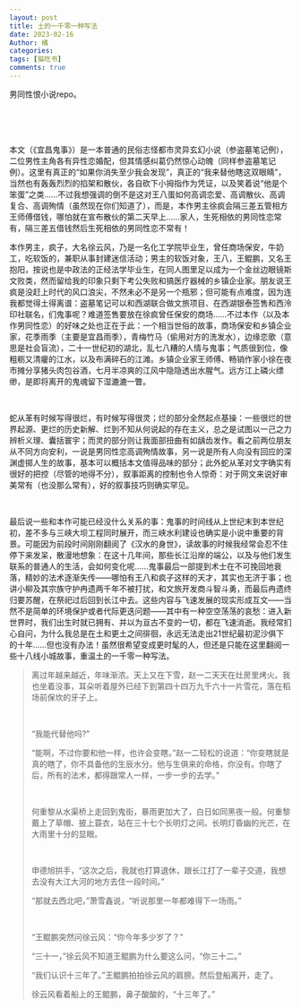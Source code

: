 ```yaml
---
layout: post
title: 土的一千零一种写法
date: 2023-02-16
Author: 橘
categories: 
tags: [猫吃书]
comments: true
---
```

男同性恨小说repo。
<!-- more -->
<br><br><br>

本文（《宜昌鬼事》）是一本普通的民俗志怪都市灵异玄幻小说（参盗墓笔记例），二位男性主角各有异性恋婚配，但其情感纠葛仍然惊心动魄（同样参盗墓笔记例）。这里有真正的“如果你消失至少我会发现”，真正的“我来替他瞎这双眼睛”，当然也有轰轰烈烈的掐架和散伙，各自砍下小拇指作为凭证，以及笑着说“他是个笨蛋”之类……不过我想强调的倒不是这对王八蛋如何高调恋爱、高调散伙、高调复合、高调殉情（虽然现在你们知道了），而是，本作男主徐疯会隔三差五管相方王师傅借钱，哪怕就在宣布散伙的第二天早上……家人，生死相依的男同性恋常有，隔三差五借钱然后生死相依的男同性恋不常有！

本作男主，疯子，大名徐云风，乃是一名化工学院毕业生，曾任商场保安，牛奶工，吃软饭的，兼职从事封建迷信活动；男主的软饭对象，王八，王鲲鹏，又名王抱阳，按说也是中政法的正经法学毕业生，在同人图里足以成为一个金丝边眼镜斯文败类，然而留给我的印象只剩下考公失败和搞医疗器械的乡镇企业家。朋友说王疯是没赶上时代的风口浪尖，不然未必不是另一个瓶邪；但可能有点难度，因为连我都觉得土得离谱：盗墓笔记可以和西湖联合做文旅项目、在西湖银泰签售和西泠印社联名，们鬼事呢？难道签售要放在徐疯曾任保安的商场……不过本作（以及本作男同性恋）的好味之处也正在于此：一个相当世俗的故事，商场保安和乡镇企业家，花季雨季（主要是宜昌雨季），青梅竹马（偷用对方的洗发水），边缘恋歌（意思是社会盲流），二十一世纪初的湖北，乱七八糟的人情与鬼事；气质很到位，像粗粝又清癯的江水，以及布满碎石的江滩。乡镇企业家王师傅、畅销作家小徐在夜市摊分享猪头肉包谷酒，七月半凉爽的江风中隐隐透出水腥气。远方江上磷火缥缈，是即将离开的鬼魂留下湿漉漉一瞥。

<br>

蛇从革有时候写得很烂，有时候写得很灵；烂的部分全然起点基操：一些很烂的世界起源、更烂的历史新解、烂到不知从何说起的存在主义，总之是试图以一己之力辨析义理、囊括寰宇；而灵的部分则让我面部扭曲有如龋齿发作。看之前两位朋友从不同方向安利，一说是男同性恋高调殉情故事，另一说是所有人向没有回应的深渊虚掷人生的故事，基本可以概括本文值得品味的部分；此外蛇从革对文字确实有很好的把控（尽管的地得不分），叙事距离的控制也令人惊奇：对于网文来说好审美常有（也没那么常有），好的叙事技巧则确实罕见。

<br>

最后说一些和本作可能已经没什么关系的事：鬼事的时间线从上世纪末到本世纪初，差不多与三峡大坝工程同时展开，而三峡水利建设也确实是小说中重要的背景。可能因为前段时间刚刚翻阅了《汉水的身世》，读故事的时候我经常会忍不住停下来发呆，散漫地想象：在这十几年间，那些长江沿岸的端公，以及与他们发生联系的普通人的生活，会如何变化呢……鬼事最后一部提到术士在不可挽回地衰落，精妙的法术逐渐失传——哪怕有王八和疯子这样的天才，其实也无济于事；也讲小柳及其宗族守护冉遗两千年不被打扰，和文旅开发商斗智斗勇，而最后冉遗终归要苏醒，在祭祀过后回到长江中去。这些内容与飞速发展的现实形成互文——当然不是简单的环境保护或者代际更迭问题——其中有一种空空荡荡的哀愁：进入新世界时，我们出生时就已拥有、并以为亘古不变的一切，都在飞速消逝。我经常扪心自问，为什么我总是在土和更土之间徘徊，永远无法走出21世纪最初泥沙俱下的十年……但也没有办法！虽然很希望变成更时髦的人，但还是只能在这里翻阅一些十八线小城故事，重温土的一千零一种写法。



> 离过年越来越近，年味渐浓。天上又在下雪，赵一二天天在灶房里烤火。我也坐着没事，耳朵听着屋外已经下到第四十四万九千六十一片雪花，落在稻场前保坎的牙子上。
>
> <br>
>
> “我能代替他吗?”
>
> “能啊，不过你要和他一样，也许会变瞎。”赵一二轻松的说道：“你变瞎就是真的瞎了，你不具备他的生辰水分。他与生俱来的命格，你没有。你瞎了后，所有的法术，都得跟常人一样，一步一步的去学。”
>
> <br>
>
> 何重黎从水渠桥上走回到鬼街，暴雨更加大了，白日如同黑夜一般。何重黎戴上了草帽、披上蓑衣，站在三十七个长明灯之间。长明灯昏幽的光芒，在大雨里十分的显眼。
>
> <br>
>
> 申德旭拱手，“这次之后，我就也打算退休，跟长江打了一辈子交道，我想去没有大江大河的地方去住一段时间。”
>
> “那就去西北吧，”萧雪鑫说，“听说那里一年都难得下一场雨。”
>
> <br>
>
> “王鲲鹏突然问徐云风：“你今年多少岁了？”
>
> “三十一，”徐云风不知道王鲲鹏为什么要这么问，“你三十二。”
>
> “我们认识十三年了。”王鲲鹏拍拍徐云风的肩膀。然后登船离开，走了。
>
> 徐云风看着船上的王鲲鹏，鼻子酸酸的，“十三年了。”
